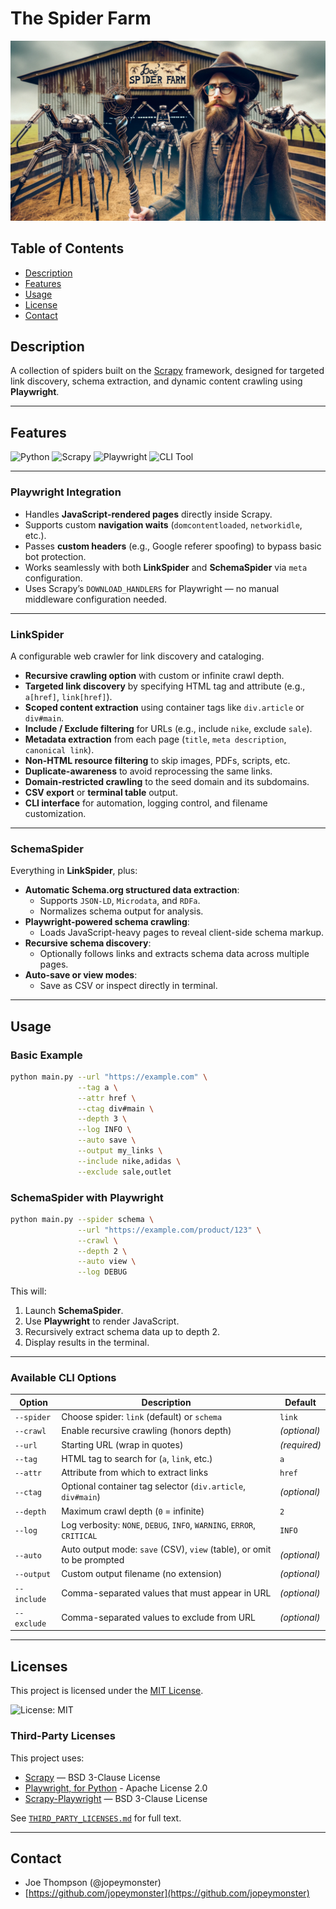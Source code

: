 # The Spider Farm

![alt text](/spider_farm1.jpg "A rancher tends to his webcrawlers.")

## Table of Contents

- [Description](#description)
- [Features](#features)
- [Usage](#usage)
- [License](#license)
- [Contact](#contact)

## Description

A collection of spiders built on the [Scrapy](https://scrapy.org) framework, designed for targeted link discovery, schema extraction, and dynamic content crawling using **Playwright**.

---

## Features

![Python](https://img.shields.io/badge/Python-3.11%2B-blue.svg)
![Scrapy](https://img.shields.io/badge/Built%20With-Scrapy-brightgreen.svg)
![Playwright](https://img.shields.io/badge/JS%20Rendering-Playwright-ff69b4.svg)
![CLI Tool](https://img.shields.io/badge/CLI-Enabled-orange.svg)

---

### **Playwright Integration**
- Handles **JavaScript-rendered pages** directly inside Scrapy.
- Supports custom **navigation waits** (`domcontentloaded`, `networkidle`, etc.).
- Passes **custom headers** (e.g., Google referer spoofing) to bypass basic bot protection.
- Works seamlessly with both **LinkSpider** and **SchemaSpider** via `meta` configuration.
- Uses Scrapy’s `DOWNLOAD_HANDLERS` for Playwright — no manual middleware configuration needed.

---

### **LinkSpider**
A configurable web crawler for link discovery and cataloging.

* **Recursive crawling option** with custom or infinite crawl depth.
* **Targeted link discovery** by specifying HTML tag and attribute (e.g., `a[href]`, `link[href]`).
* **Scoped content extraction** using container tags like `div.article` or `div#main`.
* **Include / Exclude filtering** for URLs (e.g., include `nike`, exclude `sale`).
* **Metadata extraction** from each page (`title`, `meta description`, `canonical link`).
* **Non-HTML resource filtering** to skip images, PDFs, scripts, etc.
* **Duplicate-awareness** to avoid reprocessing the same links.
* **Domain-restricted crawling** to the seed domain and its subdomains.
* **CSV export** or **terminal table** output.
* **CLI interface** for automation, logging control, and filename customization.

---

### **SchemaSpider**
Everything in **LinkSpider**, plus:

* **Automatic Schema.org structured data extraction**:
  - Supports `JSON-LD`, `Microdata`, and `RDFa`.
  - Normalizes schema output for analysis.
* **Playwright-powered schema crawling**:
  - Loads JavaScript-heavy pages to reveal client-side schema markup.
* **Recursive schema discovery**:
  - Optionally follows links and extracts schema data across multiple pages.
* **Auto-save or view modes**:
  - Save as CSV or inspect directly in terminal.

---

## Usage

### **Basic Example**
```bash
python main.py --url "https://example.com" \
               --tag a \
               --attr href \
               --ctag div#main \
               --depth 3 \
               --log INFO \
               --auto save \
               --output my_links \
               --include nike,adidas \
               --exclude sale,outlet
````

### **SchemaSpider with Playwright**

```bash
python main.py --spider schema \
               --url "https://example.com/product/123" \
               --crawl \
               --depth 2 \
               --auto view \
               --log DEBUG
```

This will:

1. Launch **SchemaSpider**.
2. Use **Playwright** to render JavaScript.
3. Recursively extract schema data up to depth 2.
4. Display results in the terminal.

---

### Available CLI Options

| Option      | Description                                                            | Default      |
| ----------- | ---------------------------------------------------------------------- | ------------ |
| `--spider`  | Choose spider: `link` (default) or `schema`                            | `link`       |
| `--crawl`   | Enable recursive crawling (honors depth)                               | *(optional)* |
| `--url`     | Starting URL (wrap in quotes)                                          | *(required)* |
| `--tag`     | HTML tag to search for (`a`, `link`, etc.)                             | `a`          |
| `--attr`    | Attribute from which to extract links                                  | `href`       |
| `--ctag`    | Optional container tag selector (`div.article`, `div#main`)            | *(optional)* |
| `--depth`   | Maximum crawl depth (`0` = infinite)                                   | `2`          |
| `--log`     | Log verbosity: `NONE`, `DEBUG`, `INFO`, `WARNING`, `ERROR`, `CRITICAL` | `INFO`       |
| `--auto`    | Auto output mode: `save` (CSV), `view` (table), or omit to be prompted | *(optional)* |
| `--output`  | Custom output filename (no extension)                                  | *(optional)* |
| `--include` | Comma-separated values that must appear in URL                         | *(optional)* |
| `--exclude` | Comma-separated values to exclude from URL                             | *(optional)* |

---

## Licenses

This project is licensed under the [MIT License](LICENSE).

![License: MIT](https://img.shields.io/badge/License-MIT-yellow.svg)

### Third-Party Licenses

This project uses:

* [Scrapy](https://scrapy.org) — BSD 3-Clause License
* [Playwright, for Python](https://github.com/microsoft/playwright-python) - Apache License 2.0
* [Scrapy-Playwright](https://github.com/scrapy-plugins/scrapy-playwright) — BSD 3-Clause License

See [`THIRD_PARTY_LICENSES.md`](THIRD_PARTY_LICENSES.md) for full text.

---

## Contact

* Joe Thompson (@jopeymonster)
* [https://github.com/jopeymonster](https://github.com/jopeymonster)
